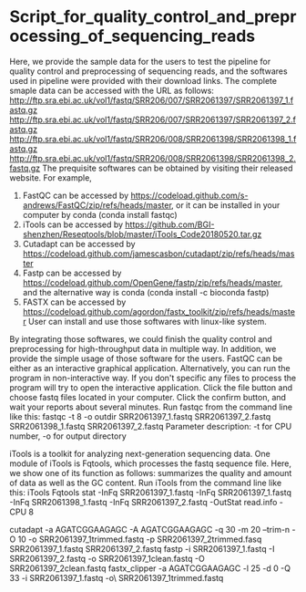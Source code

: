 # Script_for_quality_control_and_preprocessing_of_sequencing_reads
Here, we provide the sample data for the users to test the pipeline for quality control and preprocessing of sequencing reads, and the softwares used in pipeline were provided with their download links.
The complete smaple data can be accessed with the URL as follows:
http://ftp.sra.ebi.ac.uk/vol1/fastq/SRR206/007/SRR2061397/SRR2061397_1.fastq.gz
http://ftp.sra.ebi.ac.uk/vol1/fastq/SRR206/007/SRR2061397/SRR2061397_2.fastq.gz
http://ftp.sra.ebi.ac.uk/vol1/fastq/SRR206/008/SRR2061398/SRR2061398_1.fastq.gz
http://ftp.sra.ebi.ac.uk/vol1/fastq/SRR206/008/SRR2061398/SRR2061398_2.fastq.gz
The prequisite softwares can be obtained by visiting their released website. For example,
1. FastQC can be accessed by https://codeload.github.com/s-andrews/FastQC/zip/refs/heads/master, or  it can be installed in your computer by conda (conda install fastqc)
2. iTools can be accessed by https://github.com/BGI-shenzhen/Reseqtools/blob/master/iTools_Code20180520.tar.gz
3. Cutadapt can be accessed by https://codeload.github.com/jamescasbon/cutadapt/zip/refs/heads/master
4. Fastp can be accessed by https://codeload.github.com/OpenGene/fastp/zip/refs/heads/master, and the alternative way is conda (conda install -c bioconda fastp)
5. FASTX can be accessed by https://codeload.github.com/agordon/fastx_toolkit/zip/refs/heads/master
User can install and use those softwares with linux-like system.

By integrating those softwares, we could finish the quality control and preprocessing for high-throughput data in multiple way. In addition, we provide the simple usage of those software for the users.
FastQC can be either as an interactive  graphical application. Alternatively, you can run the program in non-interactive way. If you don't specific any files to process the program will try to open the interactive application. Click the file button and choose fastq files located in your computer. Click the confirm button, and wait your reports about several minutes. Run fastqc from the command line like this:
fastqc -t 8 -o outdir SRR2061397_1.fastq  SRR2061397_2.fastq  SRR2061398_1.fastq   SRR2061397_2.fastq
Parameter description: -t for CPU number, -o for output directory

iTools is a toolkit for analyzing next-generation sequencing data. One module of iTools is Fqtools, which processes the fastq sequence file. Here, we show one of its function as follows: summarizes the quality and amount of data as well as the GC content. Run iTools from the command line like this:
iTools Fqtools stat -InFq SRR2061397_1.fastq -InFq SRR2061397_1.fastq -InFq SRR2061398_1.fastq -InFq SRR2061397_2.fastq -OutStat read.info -CPU 8


cutadapt -a AGATCGGAAGAGC -A AGATCGGAAGAGC -q 30 -m 20 –trim-n -O 10 -o SRR2061397_1trimmed.fastq -p SRR2061397_2trimmed.fasq  SRR2061397_1.fastq SRR2061397_2.fastq
fastp -i SRR2061397_1.fastq -I SRR2061397_2.fastq -o SRR2061397_1clean.fastq -O SRR2061397_2clean.fastq
fastx_clipper -a AGATCGGAAGAGC -l 25 -d 0 -Q 33 -i SRR2061397_1.fastq -o\ SRR2061397_1trimmed.fastq
